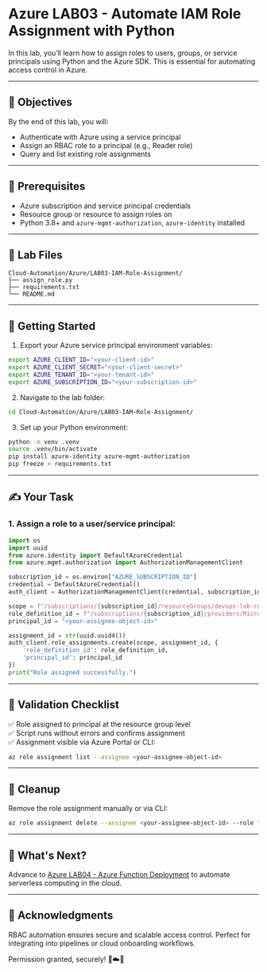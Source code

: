 # Azure LAB03 - Automate IAM Role Assignment with Python

In this lab, you’ll learn how to assign roles to users, groups, or service principals using Python and the Azure SDK. This is essential for automating access control in Azure.

---

## 🎯 Objectives

By the end of this lab, you will:
- Authenticate with Azure using a service principal
- Assign an RBAC role to a principal (e.g., Reader role)
- Query and list existing role assignments

---

## 🧰 Prerequisites

- Azure subscription and service principal credentials
- Resource group or resource to assign roles on
- Python 3.8+ and `azure-mgmt-authorization`, `azure-identity` installed

---

## 📁 Lab Files

```
Cloud-Automation/Azure/LAB03-IAM-Role-Assignment/
├── assign_role.py
├── requirements.txt
└── README.md
```

---

## 🚀 Getting Started

1. Export your Azure service principal environment variables:
```bash
export AZURE_CLIENT_ID="<your-client-id>"
export AZURE_CLIENT_SECRET="<your-client-secret>"
export AZURE_TENANT_ID="<your-tenant-id>"
export AZURE_SUBSCRIPTION_ID="<your-subscription-id>"
```

2. Navigate to the lab folder:
```bash
cd Cloud-Automation/Azure/LAB03-IAM-Role-Assignment/
```

3. Set up your Python environment:
```bash
python -m venv .venv
source .venv/bin/activate
pip install azure-identity azure-mgmt-authorization
pip freeze > requirements.txt
```

---

## ✍️ Your Task

### 1. Assign a role to a user/service principal:
```python
import os
import uuid
from azure.identity import DefaultAzureCredential
from azure.mgmt.authorization import AuthorizationManagementClient

subscription_id = os.environ["AZURE_SUBSCRIPTION_ID"]
credential = DefaultAzureCredential()
auth_client = AuthorizationManagementClient(credential, subscription_id)

scope = f"/subscriptions/{subscription_id}/resourceGroups/devops-lab-rg"
role_definition_id = f"/subscriptions/{subscription_id}/providers/Microsoft.Authorization/roleDefinitions/acdd72a7-3385-48ef-bd42-f606fba81ae7"  # Reader
principal_id = "<your-assignee-object-id>"

assignment_id = str(uuid.uuid4())
auth_client.role_assignments.create(scope, assignment_id, {
    'role_definition_id': role_definition_id,
    'principal_id': principal_id
})
print("Role assigned successfully.")
```

---

## 🧪 Validation Checklist

✅ Role assigned to principal at the resource group level  
✅ Script runs without errors and confirms assignment  
✅ Assignment visible via Azure Portal or CLI:
```bash
az role assignment list --assignee <your-assignee-object-id>
```

---

## 🧹 Cleanup
Remove the role assignment manually or via CLI:
```bash
az role assignment delete --assignee <your-assignee-object-id> --role "Reader" --scope /subscriptions/<sub>/resourceGroups/devops-lab-rg
```

---

## 💬 What's Next?
Advance to [Azure LAB04 - Azure Function Deployment](../LAB04-Azure-Function-Deployment/) to automate serverless computing in the cloud.

---

## 🙏 Acknowledgments
RBAC automation ensures secure and scalable access control. Perfect for integrating into pipelines or cloud onboarding workflows.

Permission granted, securely! 🔐☁️🐍

